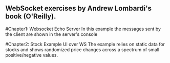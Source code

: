 ## WebSocket exercises by Andrew Lombardi's book (O'Reilly).

#Chapter1: Websocket Echo Server
In this example the messages sent by the client are
shown in the server's console

#Chapter2: Stock Example UI over WS
The example relies on static data for stocks and shows 
randomized price changes across a spectrum of small
positive/negative values.
